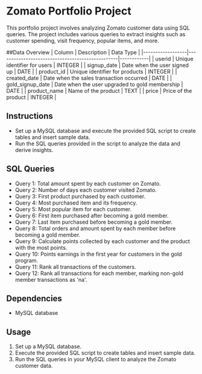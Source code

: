 # Zomato Portfolio Project

This portfolio project involves analyzing Zomato customer data using SQL queries. The project includes various queries to extract insights such as customer spending, visit frequency, popular items, and more.

##Data Overview
| Column           | Description                                     | Data Type  |
|------------------|-------------------------------------------------|------------|
| userid           | Unique identifier for users                     | INTEGER    |
| signup_date      | Date when the user signed up                    | DATE       |
| product_id       | Unique identifier for products                  | INTEGER    |
| created_date     | Date when the sales transaction occurred        | DATE       |
| gold_signup_date | Date when the user upgraded to gold membership  | DATE       |
| product_name     | Name of the product                             | TEXT       |
| price            | Price of the product                            | INTEGER    |


## Instructions
- Set up a MySQL database and execute the provided SQL script to create tables and insert sample data.
- Run the SQL queries provided in the script to analyze the data and derive insights.

## SQL Queries
- Query 1: Total amount spent by each customer on Zomato.
- Query 2: Number of days each customer visited Zomato.
- Query 3: First product purchased by each customer.
- Query 4: Most purchased item and its frequency.
- Query 5: Most popular item for each customer.
- Query 6: First item purchased after becoming a gold member.
- Query 7: Last item purchased before becoming a gold member.
- Query 8: Total orders and amount spent by each member before becoming a gold member.
- Query 9: Calculate points collected by each customer and the product with the most points.
- Query 10: Points earnings in the first year for customers in the gold program.
- Query 11: Rank all transactions of the customers.
- Query 12: Rank all transactions for each member, marking non-gold member transactions as 'na'.

## Dependencies
- MySQL database

## Usage
1. Set up a MySQL database.
2. Execute the provided SQL script to create tables and insert sample data.
3. Run the SQL queries in your MySQL client to analyze the Zomato customer data.



